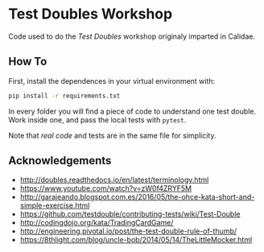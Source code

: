 Test Doubles Workshop
=====================

Code used to do the _Test Doubles_ workshop originaly imparted in Calidae.

How To
------
First, install the dependences in your virtual environment with:
```bash
pip install -r requirements.txt
```

In every folder you will find a piece of code to understand one test double.
Work inside one, and pass the local tests with `pytest`.

Note that _real code_ and tests are in the same file for simplicity.


Acknowledgements
----------------
- http://doubles.readthedocs.io/en/latest/terminology.html 
- https://www.youtube.com/watch?v=zW0f4ZRYF5M
- http://garajeando.blogspot.com.es/2016/05/the-ohce-kata-short-and-simple-exercise.html
- https://github.com/testdouble/contributing-tests/wiki/Test-Double
- http://codingdojo.org/kata/TradingCardGame/
- http://engineering.pivotal.io/post/the-test-double-rule-of-thumb/ 
- https://8thlight.com/blog/uncle-bob/2014/05/14/TheLittleMocker.html
